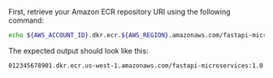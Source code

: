 First, retrieve your Amazon ECR repository URI using the following command:

```bash
echo ${AWS_ACCOUNT_ID}.dkr.ecr.${AWS_REGION}.amazonaws.com/fastapi-microservices:${IMAGE_VERSION}
```

The expected output should look like this:

```bash
012345678901.dkr.ecr.us-west-1.amazonaws.com/fastapi-microservices:1.0
```